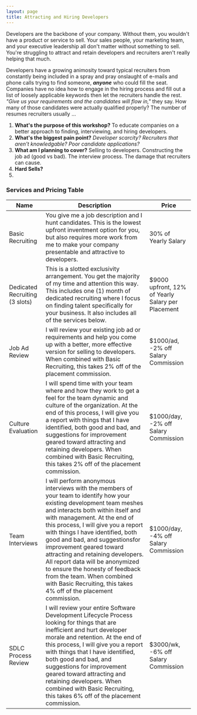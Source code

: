 ```yaml
---
layout: page
title: Attracting and Hiring Developers
---
```

Developers are the backbone of your company. Without them, you wouldn't have a product or service to sell. Your sales people, your marketing team, and your executive leadership all don't matter without something to sell. You're struggling to attract and retain developers and recruiters aren't really helping that much.

Developers have a growing animosity toward typical recruiters from constantly being included in a spray and pray onslaught of e-mails and phone calls trying to find someone, ***anyone*** who could fill the seat. Companies have no idea how to engage in the hiring process and fill out a list of loosely applicable keywords then let the recruiters handle the rest. *"Give us your requirements and the candidates will flow in,"* they say. How many of those candidates were actually qualified properly? The number of resumes recruiters usually ...


1. **What's the purpose of this workshop?** To educate companies on a better approach to finding, interviewing, and hiring developers.
2. **What's the biggest pain point?** _Developer scarcity? Recruiters that aren't knowledgable? Poor candidate applications?_
3. **What am I planning to cover?** Selling to developers. Constructing the job ad (good vs bad). The interview process. The damage that recruiters can cause.
4. **Hard Sells?** 
5. 


### Services and Pricing Table

| Name | Description | Price |
| ---- | ---- | ---- |
| Basic Recruiting | You give me a job description and I hunt candidates. This is the lowest upfront inventment option for you, but also requires more work from me to make your company presentable and attractive to developers. | 30% of Yearly Salary |
| Dedicated Recruiting (3 slots) | This is a slotted exclusivity arrangement. You get the majority of my time and attention this way. This includes one (1) month of dedicated recruiting where I focus on finding talent specifically for your business. It also includes all of the services below. | $9000 upfront, 12% of Yearly Salary per Placement |
| Job Ad Review | I will review your existing job ad or requirements and help you come up with a better, more effective version for selling to developers. When combined with Basic Recruiting, this takes 2% off of the placement commission. | $1000/ad, -2% off Salary Commission |
| Culture Evaluation | I will spend time with your team where and how they work to get a feel for the team dynamic and culture of the organization. At the end of this process, I will give you a report with things that I have identified, both good and bad, and suggestions for improvement geared toward attracting and retaining developers. When combined with Basic Recruiting, this takes 2% off of the placement commission. | $1000/day, -2% off Salary Commission |
| Team Interviews | I will perform anonymous interviews with the members of your team to identify how your existing development team meshes and interacts both within itself and with management. At the end of this process, I will give you a report with things I have identified, both good and bad, and suggestionsfor improvement geared toward attracting and retaining developers. All report data will be anonymized to ensure the honesty of feedback from the team. When combined with Basic Recruiting, this takes 4% off of the placement commission. | $1000/day, -4% off Salary Commission |
| SDLC Process Review | I will review your entire Software Development Lifecycle Process looking for things that are inefficient and hurt developer morale and retention. At the end of this process, I will give you a report with things that I have identified, both good and bad, and suggestions for improvement geared toward attracting and retaining developers. When combined with Basic Recruiting, this takes 6% off of the placement commission. | $3000/wk, -6% off Salary Commission |
